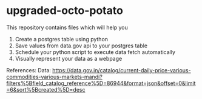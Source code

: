 # upgraded-octo-potato

This repository contains files which will help you
1. Create a postgres table using python
2. Save values from data.gov api to your postgres table
3. Schedule your python script to execute data fetch automatically
4. Visually represent your data as a webpage

References:
Data: https://data.gov.in/catalog/current-daily-price-various-commodities-various-markets-mandi?filters%5Bfield_catalog_reference%5D=86944&format=json&offset=0&limit=6&sort%5Bcreated%5D=desc
